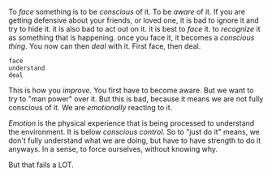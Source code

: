 
To _face_ something is to be _conscious_ of it. To be _aware_ of it. If you are getting defensive about your friends, or loved one, it is bad to ignore it and try to hide it. it is also bad to act out on it. it is best to _face_ it. to _recognize_ it as something that is happening. once you face it, it becomes a _conscious thing_. You now can then _deal_ with it. First face, then deal.

```
face
understand
deal
```

This is how you _improve_. You first have to become aware. But we want to try to "man power" over it. But this is bad, because it means we are not fully conscious of it. We are _emotionally_ reacting to it.

_Emotion_ is the physical experience that is being processed to understand the environment. It is below _conscious control_. So to "just do it" means, we don't fully understand what we are doing, but have to have strength to do it anyways. In a sense, to force ourselves, without knowing why.

But that fails a LOT.
